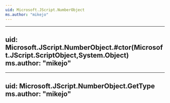 ```yaml
---
uid: Microsoft.JScript.NumberObject
ms.author: "mikejo"
---
```


---
uid: Microsoft.JScript.NumberObject.#ctor(Microsoft.JScript.ScriptObject,System.Object)
ms.author: "mikejo"
---

---
uid: Microsoft.JScript.NumberObject.GetType
ms.author: "mikejo"
---

